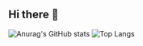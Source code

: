 ## Hi there 👋

![Anurag's GitHub stats](https://github-readme-stats.vercel.app/api?username={kch1549@outlook.com}&show_icons=true&theme=radical)
![Top Langs](https://github-readme-stats.vercel.app/api/top-langs/?username={kch1549@outlook.com})
<!--
**Kchanghyun/Kchanghyun** is a ✨ _special_ ✨ repository because its `README.md` (this file) appears on your GitHub profile.

Here are some ideas to get you started:

- 🔭 I’m currently working on ...
- 🌱 I’m currently learning ...
- 👯 I’m looking to collaborate on ...
- 🤔 I’m looking for help with ...
- 💬 Ask me about ...
- 📫 How to reach me: ...
- 😄 Pronouns: ...
- ⚡ Fun fact: ...
-->
